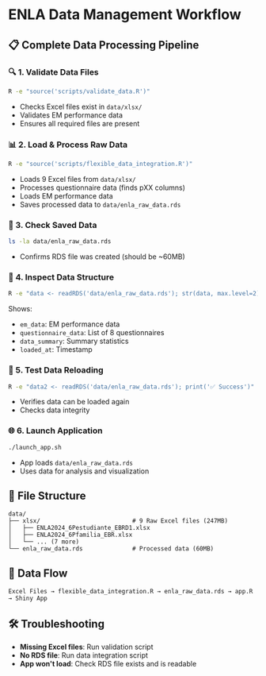 # ENLA Data Management Workflow

## 📋 Complete Data Processing Pipeline

### **🔍 1. Validate Data Files**
```bash
R -e "source('scripts/validate_data.R')"
```
- Checks Excel files exist in `data/xlsx/`
- Validates EM performance data
- Ensures all required files are present

### **📊 2. Load & Process Raw Data**
```bash
R -e "source('scripts/flexible_data_integration.R')"
```
- Loads 9 Excel files from `data/xlsx/`
- Processes questionnaire data (finds pXX columns)
- Loads EM performance data
- Saves processed data to `data/enla_raw_data.rds`

### **📁 3. Check Saved Data**
```bash
ls -la data/enla_raw_data.rds
```
- Confirms RDS file was created (should be ~60MB)

### **📖 4. Inspect Data Structure**
```bash
R -e "data <- readRDS('data/enla_raw_data.rds'); str(data, max.level=2)"
```
Shows:
- `em_data`: EM performance data
- `questionnaire_data`: List of 8 questionnaires
- `data_summary`: Summary statistics
- `loaded_at`: Timestamp

### **🔄 5. Test Data Reloading**
```bash
R -e "data2 <- readRDS('data/enla_raw_data.rds'); print('✅ Success')"
```
- Verifies data can be loaded again
- Checks data integrity

### **🌐 6. Launch Application**
```bash
./launch_app.sh
```
- App loads `data/enla_raw_data.rds`
- Uses data for analysis and visualization

## 📁 File Structure
```
data/
├── xlsx/                          # 9 Raw Excel files (247MB)
│   ├── ENLA2024_6Pestudiante_EBRD1.xlsx
│   ├── ENLA2024_6Pfamilia_EBR.xlsx
│   └── ... (7 more)
└── enla_raw_data.rds              # Processed data (60MB)
```

## 🔄 Data Flow
```
Excel Files → flexible_data_integration.R → enla_raw_data.rds → app.R → Shiny App
```

## 🛠️ Troubleshooting
- **Missing Excel files**: Run validation script
- **No RDS file**: Run data integration script
- **App won't load**: Check RDS file exists and is readable
